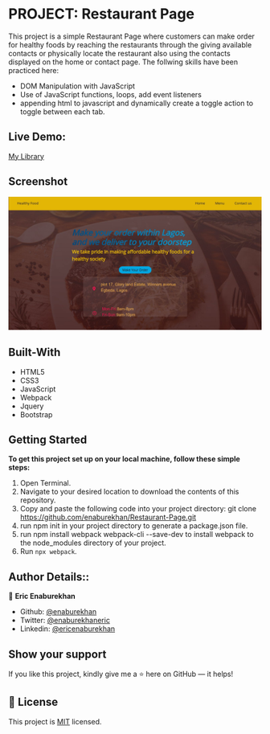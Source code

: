 # PROJECT: Restaurant Page

This project is a simple Restaurant Page where customers can make order for healthy foods by reaching the restaurants through the giving available contacts or physically locate the restaurant also using the contacts displayed on the home or contact page. 
The follwing skills have been practiced here:
- DOM Manipulation with JavaScript
- Use of JavaScript functions, loops, add event listeners
- appending html to javascript and dynamically create a toggle action to toggle between each tab.


## Live Demo:
[My Library](https://rawcdn.githack.com/enaburekhan/Book-Library/f77bcc4ee138f2cf06151cf9c62be5049c8340f8/index.html)

## Screenshot
<img src="img/readme.png">

## Built-With

- HTML5
- CSS3
- JavaScript
- Webpack
- Jquery
- Bootstrap

## Getting Started

**To get this project set up on your local machine, follow these simple steps:**

1. Open Terminal.
2. Navigate to your desired location to download the contents of this repository.
3. Copy and paste the following code into your project directory: git clone https://github.com/enaburekhan/Restaurant-Page.git
4. run npm init in your project directory to generate a package.json file.
5. run npm install webpack webpack-cli --save-dev to install webpack to the node_modules directory of your project.
5. Run ```npx webpack```.

## Author Details::

👤 **Eric Enaburekhan**

- Github: [@enaburekhan](https://github.com/enaburekhan)
- Twitter: [@enaburekhaneric](https://twitter.com/enaburekhaneric)
- Linkedin: [@ericenaburekhan](https://www.linkedin.com/in/eric-enaburekhan-801a28100/)



## Show your support

If you like this project, kindly give me a ⭐ here on GitHub — it helps!

## 📝 License

This project is [MIT](lic.url) licensed.   